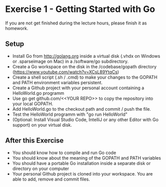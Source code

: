 # Exercise 1 - Getting Started with Go

If you are not get finished during the lecture hours, please finish it as homework.


## Setup

- Install Go from http://golang.org inside a virtual disk 
  (.vhdx on Windows or .sparseimage on Mac) in a /software/go subdirectory.
- Create a Go workspace on the disk in the /codebase/gopath directory (https://www.youtube.com/watch?v=XCsL89YtqCs)
- Create a shell script (.sh / .cmd) to make your changes to the GOPATH and PATH environment variables persistent.
- Create a Github project with your personal account containing a HelloWorld.go programm
- Use go get github.com/\<\<YOUR REPO\>\> to copy the repository into your local GOPATH.
- Add HelloWorld.go to the checkout path and commit / push the file.
- Test the HelloWorld programm with "go run HelloWorld"
- (Optional: Install Visual Studio Code, IntelliJ or any other Editor with Go support) on your virtual disk.

## After this Exercise
- You should know how to compile and run Go code
- You should know about the meaning of the GOPATH and PATH variables
- You should have a portable Go installation inside a separate disk or directory on your computer
- Your personal Github project is cloned into your workspace. You are able to add, remove and commit files.

